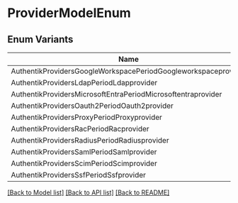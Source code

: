 # ProviderModelEnum

## Enum Variants

| Name | Value |
|---- | -----|
| AuthentikProvidersGoogleWorkspacePeriodGoogleworkspaceprovider | authentik_providers_google_workspace.googleworkspaceprovider |
| AuthentikProvidersLdapPeriodLdapprovider | authentik_providers_ldap.ldapprovider |
| AuthentikProvidersMicrosoftEntraPeriodMicrosoftentraprovider | authentik_providers_microsoft_entra.microsoftentraprovider |
| AuthentikProvidersOauth2PeriodOauth2provider | authentik_providers_oauth2.oauth2provider |
| AuthentikProvidersProxyPeriodProxyprovider | authentik_providers_proxy.proxyprovider |
| AuthentikProvidersRacPeriodRacprovider | authentik_providers_rac.racprovider |
| AuthentikProvidersRadiusPeriodRadiusprovider | authentik_providers_radius.radiusprovider |
| AuthentikProvidersSamlPeriodSamlprovider | authentik_providers_saml.samlprovider |
| AuthentikProvidersScimPeriodScimprovider | authentik_providers_scim.scimprovider |
| AuthentikProvidersSsfPeriodSsfprovider | authentik_providers_ssf.ssfprovider |


[[Back to Model list]](../README.md#documentation-for-models) [[Back to API list]](../README.md#documentation-for-api-endpoints) [[Back to README]](../README.md)


